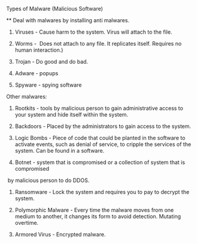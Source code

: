 Types of Malware \(Malicious Software\)

\*\* Deal with malwares by installing anti malwares.

1. Viruses - Cause harm to the system. Virus will attach to the file.

2. Worms -  Does not attach to any file. It replicates itself. Requires no human interaction.\)

3. Trojan - Do good and do bad. 

4. Adware - popups

5. Spyware - spying software

Other malwares:

1. Rootkits - tools by malicious person to gain administrative access to your system and hide itself within the system.

2. Backdoors - Placed by the administrators to gain access to the system.

3. Logic Bombs - Piece of code that could be planted in the software to activate events, such as denial of service, to cripple the services of the system. Can be found in a software.

4. Botnet - system that is compromised or a collection of system that is compromised

 by malicious person to do DDOS.

1. Ransomware - Lock the system and requires you to pay to decrypt the system.

2. Polymorphic Malware - Every time the malware moves from one medium to another, it changes its form to avoid detection. Mutating overtime.

3. Armored Virus - Encrypted malware.



